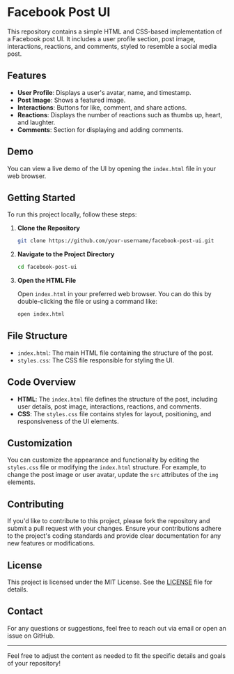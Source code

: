 # Facebook Post UI

This repository contains a simple HTML and CSS-based implementation of a Facebook post UI. It includes a user profile section, post image, interactions, reactions, and comments, styled to resemble a social media post.

## Features

- **User Profile**: Displays a user's avatar, name, and timestamp.
- **Post Image**: Shows a featured image.
- **Interactions**: Buttons for like, comment, and share actions.
- **Reactions**: Displays the number of reactions such as thumbs up, heart, and laughter.
- **Comments**: Section for displaying and adding comments.

## Demo

You can view a live demo of the UI by opening the `index.html` file in your web browser.

## Getting Started

To run this project locally, follow these steps:

1. **Clone the Repository**

   ```bash
   git clone https://github.com/your-username/facebook-post-ui.git
   ```

2. **Navigate to the Project Directory**

   ```bash
   cd facebook-post-ui
   ```

3. **Open the HTML File**

   Open `index.html` in your preferred web browser. You can do this by double-clicking the file or using a command like:

   ```bash
   open index.html
   ```

## File Structure

- `index.html`: The main HTML file containing the structure of the post.
- `styles.css`: The CSS file responsible for styling the UI.

## Code Overview

- **HTML**: The `index.html` file defines the structure of the post, including user details, post image, interactions, reactions, and comments.
- **CSS**: The `styles.css` file contains styles for layout, positioning, and responsiveness of the UI elements.

## Customization

You can customize the appearance and functionality by editing the `styles.css` file or modifying the `index.html` structure. For example, to change the post image or user avatar, update the `src` attributes of the `img` elements.

## Contributing

If you'd like to contribute to this project, please fork the repository and submit a pull request with your changes. Ensure your contributions adhere to the project's coding standards and provide clear documentation for any new features or modifications.

## License

This project is licensed under the MIT License. See the [LICENSE](LICENSE) file for details.

## Contact

For any questions or suggestions, feel free to reach out via email or open an issue on GitHub.

---

Feel free to adjust the content as needed to fit the specific details and goals of your repository!
